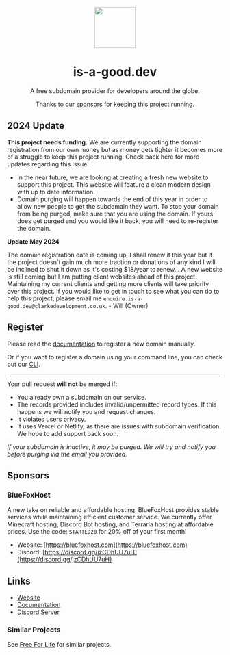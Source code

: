 <p align="center"><img src="https://github.com/is-a-good-dev/register/blob/main/logo_circle.png" height="96" width="96"></p>
<h1 align="center">is-a-good.dev</h1>

<p align="center">A free subdomain provider for developers around the globe.</p>
<p align="center">Thanks to our <a href="#sponsors">sponsors</a> for keeping this project running.</p>

## 2024 Update

**This project needs funding.** We are currently supporting the domain registration from our own money but as money gets tighter it becomes more of a struggle to keep this project running. Check back here for more updates regarding this issue. 

- In the near future, we are looking at creating a fresh new website to support this project. This website will feature a clean modern design with up to date information.
- Domain purging will happen towards the end of this year in order to allow new people to get the subdomain they want. To stop your domain from being purged, make sure that you are using the domain. If yours does get purged and you would like it back, you will need to re-register the domain.

**Update May 2024**

The domain registration date is coming up, I shall renew it this year but if the project doesn't gain much more traction or donations of any kind I will be inclined to shut it down as it's costing $18/year to renew... A new website is still coming but I am putting client websites ahead of this project. Maintaining my current clients and getting more clients will take priority over this project. If you would like to get in touch to see what you can do to help this project, please email me `enquire.is-a-good.dev@clarkedevelopment.co.uk`. - Will (Owner)

## Register
Please read the [documentation](https://docs.is-a-good.dev) to register a new domain manually.

Or if you want to register a domain using your command line, you can check out our [CLI](https://github.com/is-a-good-dev/cli).

---

Your pull request **will not** be merged if:
- You already own a subdomain on our service.
- The records provided includes invalid/unpermitted record types. If this happens we will notify you and request changes.
- It violates users privacy.
- It uses Vercel or Netlify, as there are issues with subdomain verification. We hope to add support back soon.

*If your subdomain is inactive, it may be purged. We will try and notify you before purging via the email you provided.*

## Sponsors

### BlueFoxHost
A new take on reliable and affordable hosting. BlueFoxHost provides stable services while maintaining efficient customer service.
We currently offer Minecraft hosting, Discord Bot hosting, and Terraria hosting at affordable prices.
Use the code: `STARTED20` for 20% off of your first month!

- Website: [https://bluefoxhost.com](https://bluefoxhost.com)
- Discord: [https://discord.gg/jzCDhUU7uH](https://discord.gg/jzCDhUU7uH)


## Links
- [Website](https://is-a-good.dev)
- [Documentation](https://docs.is-a-good.dev)
- [Discord Server](https://discord.gg/vmVaAn8YcK)

### Similar Projects
See [Free For Life](https://free.wdh.gg/#/?id=domains) for similar projects.
